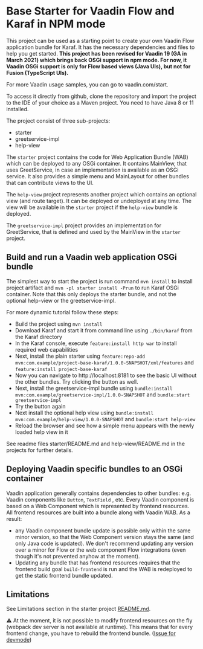 # Base Starter for Vaadin Flow and Karaf in NPM mode

This project can be used as a starting point to create your own Vaadin Flow application bundle for Karaf.
It has the necessary dependencies and files to help you get started.
**This project has been revised for Vaadin 19 (GA in March 2021) which brings back OSGi support in npm mode.
For now, it Vaadin OSGi support is only for Flow based views (Java UIs), but not for Fusion (TypeScript UIs).**

For more Vaadin usage samples, you can go to vaadin.com/start.

To access it directly from github, clone the repository and import the project to the IDE of your choice as a Maven project. You need to have Java 8 or 11 installed.

The project consist of three sub-projects:
- starter 
- greetservice-impl
- help-view

The `starter` project contains the code for Web Application Bundle (WAB) which can be deployed
to any OSGi container. It contains MainView, that uses GreetService, in case an implementation is available as an OSGi service. It also provides a simple menu and MainLayout for other bundles that can contribute views to the UI.

The `help-view` project represents another project which contains an optional view (and route target). It can be deployed or undeployed at any time. The view will be available in the `starter` project if the `help-view` bundle is deployed.

The `greetservice-impl` project provides an implementation for GreetService, that is defined and used by the MainView in the `starter` project.

## Build and run a Vaadin web application OSGi bundle

The simplest way to start the project is run command `mvn install` to install project artifact and
`mvn -pl starter install -Prun` to run Karaf OSGi container. Note that this only deploys the starter bundle, and not the optional help-view or the greetservice-impl.

For more dynamic tutorial follow these steps:

 * Build the project using `mvn install`
 * Download Karaf and start it from command line using `./bin/karaf` from the Karaf directory
 * In the Karaf console, execute `feature:install http war` to install required web capabilities
 * Next, install the plain starter using `feature:repo-add mvn:com.example/project-base-karaf/1.0.0-SNAPSHOT/xml/features` and `feature:install project-base-karaf`
 * Now you can navigate to http://localhost:8181 to see the basic UI without the other bundles. Try clicking the button as well.
 * Next, install the greetservice-impl bundle using `bundle:install mvn:com.example/greetservice-impl/1.0.0-SNAPSHOT` and `bundle:start greetservice-impl`
 * Try the button again
 * Next install the optional help view using `bundle:install mvn:com.example/help-view/1.0.0-SNAPSHOT` and `bundle:start help-view`
 * Reload the browser and see how a simple menu appears with the newly loaded help view in it


See readme files starter/README.md and help-view/README.md in the projects for further details.


## Deploying Vaadin specific bundles to an OSGi container

Vaadin application generally contains dependencies to other bundles: e.g. Vaadin components like `Button`,
`TextField` , etc. Every Vaadin component is based on a Web Component which
is represented by frontend resources. All frontend resources are built into a bundle
along with Vaadin WAB. As a result:
 - any Vaadin component bundle update is possible only within the same minor version, 
 so that the Web Component version stays the same (and only Java code is updated). We don't recommend 
 updating any version over a minor for Flow or the web component Flow integrations (even though it's
 not prevented anyhow at the moment).
 - Updating any bundle that has frontend resources requires that the frontend build goal `build-frontend` 
 is run and the WAB is redeployed to get the static frontend bundle updated.


## Limitations

See Limitations section in the starter project [README.md](starter/README.md).

:warning:
At the moment, it is not possible to modify frontend resources on the fly (webpack dev server is not available at runtime). This means that for every frontend change, you have to rebuild the frontend bundle. ([Issue for devmode](https://github.com/vaadin/flow/issues/9108))